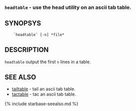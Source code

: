 
### `headtable`      - use the head utility on an ascii tab table.

SYNOPSYS
--------

```
    `headtable` [-n] *file*
```

DESCRIPTION
-----------

`headtable` output the first `n` lines in a table.

SEE ALSO
--------


- [tailtable](tailtable.html)   - tail an ascii tab table.
- [tactable](tactable.html)    - tac an ascii tab table.


{% include starbase-seealso.md %}
